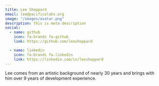 ```yaml
---
title: Lee Sheppard
email: lee@pacificalabs.org
image: "/images/avatar.png"
description: this is meta description
social:
  - name: github
    icon: fa-brands fa-github
    link: https://github.com/leesheppard

  - name: linkedin
    icon: fa-brands fa-linkedin
    link: https://linkedin.com/in/leesheppard
---
```


Lee comes from an artistic background of nearly 30 years and brings with him over 9 years of development experience.
